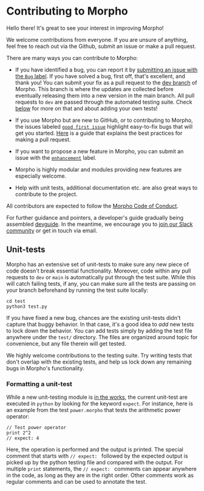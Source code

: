 # Contributing to Morpho
Hello there! It's great to see your interest in improving Morpho!

We welcome contributions from everyone. If you are unsure of anything, feel free to reach out via the Github, submit an issue or make a pull request.

There are many ways you can contribute to Morpho:

* If you have identified a bug, you can report it by [submitting an issue with the `Bug` label](https://github.com/Morpho-lang/morpho/issues/new?assignees=&labels=bug%2C+Needs+Priority&template=bug_report.md&title=%5BBug%5D). If you have solved a bug, first off, that's excellent, and thank you! You can submit your fix as a pull request to the [dev branch](https://github.com/Morpho-lang/morpho/tree/dev) of Morpho. This branch is where the updates are collected before eventually releasing them into a new version in the main branch. All pull requests to `dev` are passed through the automated testing suite. Check [below](#unit-tests) for more on that and about adding your own tests!

* If you use Morpho but are new to GitHub, or to contributing to Morpho, the issues labeled [`good first issue`](https://github.com/Morpho-lang/morpho/issues?q=is%3Aissue+is%3Aopen+label%3A%22good+first+issue%22) highlight easy-to-fix bugs that will get you started. [Here](https://gist.github.com/Chaser324/ce0505fbed06b947d962) is a guide that explains the best practices for making a pull request.

* If you want to propose a new feature in Morpho, you can submit an issue with the [`enhancement`](https://github.com/Morpho-lang/morpho/issues?q=is%3Aissue+is%3Aopen+label%3Aenhancement) label.

* Morpho is highly modular and modules providing new features are especially welcome.

* Help with unit tests, additional documentation etc. are also great ways to contribute to the project.

All contributors are expected to follow the [Morpho Code of Conduct](https://github.com/Morpho-lang/morpho/blob/main/CODE_OF_CONDUCT.md).

For further guidance and pointers, a developer's guide gradually being assembled [devguide](https://github.com/Morpho-lang/morpho/blob/main/devguide/devguide.pdf). In the meantime, we encourage you to [join our Slack community](https://join.slack.com/t/morphoco/shared_invite/zt-1hiby4iqv-UhqKEeqZih0vSG3k4gEfXQ) or get in touch via email.

## Unit-tests

Morpho has an extensive set of unit-tests to make sure any new piece of code doesn't break essential functionality. Moreover, code within any pull requests to `dev` or `main` is automatically put through the test suite. While this will catch failing tests, if any, you can make sure all the tests are passing on your branch beforehand by running the test suite locally:

    cd test
    python3 test.py

If you have fixed a new bug, chances are the existing unit-tests didn't capture that buggy behavior. In that case, it's a good idea to _add_ new tests to lock down the behavior. You can add tests simply by adding the test file anywhere under the `test/` directory. The files are organized around topic for convenience, but any file therein will get tested.

We highly welcome contributions to the testing suite. Try writing tests that don't overlap with the existing tests, and help us lock down any remaining bugs in Morpho's functionality.

### Formatting a unit-test

While a new unit-testing module is [in the works](https://github.com/Morpho-lang/morpho/pull/147), the current unit-test are executed in `python` by looking for the keyword `expect`. For instance, here is an example from the test `power.morpho` that tests the arithmetic power operator:

    // Test power operator
    print 2^2
    // expect: 4

Here, the operation is performed and the output is printed. The special comment that starts with `// expect: ` followed by the expected output is picked up by the python testing file and compared with the output. For multiple `print` statements, the `// expect: ` comments can appear anywhere in the code, as long as they are in the right order. Other comments work as regular comments and can be used to annotate the test.
